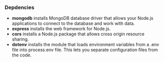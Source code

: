 ### Depdencies
- **mongodb** installs MongoDB database driver that allows your Node.js applications to connect to the database and work with data.
- **express** installs the web framework for Node.js.
- **cors** installs a Node.js package that allows cross origin resource sharing.
- **dotenv** installs the module that loads environment variables from a .env file into process.env file. This lets you separate configuration files from the code.